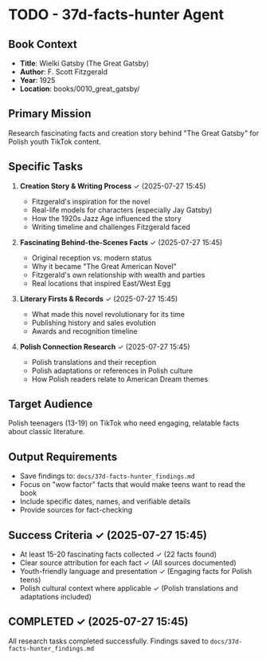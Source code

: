 # TODO - 37d-facts-hunter Agent

## Book Context
- **Title**: Wielki Gatsby (The Great Gatsby)
- **Author**: F. Scott Fitzgerald
- **Year**: 1925
- **Location**: books/0010_great_gatsby/

## Primary Mission
Research fascinating facts and creation story behind "The Great Gatsby" for Polish youth TikTok content.

## Specific Tasks
1. **Creation Story & Writing Process** ✓ (2025-07-27 15:45)
   - Fitzgerald's inspiration for the novel
   - Real-life models for characters (especially Jay Gatsby)
   - How the 1920s Jazz Age influenced the story
   - Writing timeline and challenges Fitzgerald faced

2. **Fascinating Behind-the-Scenes Facts** ✓ (2025-07-27 15:45)
   - Original reception vs. modern status
   - Why it became "The Great American Novel"
   - Fitzgerald's own relationship with wealth and parties
   - Real locations that inspired East/West Egg

3. **Literary Firsts & Records** ✓ (2025-07-27 15:45)
   - What made this novel revolutionary for its time
   - Publishing history and sales evolution
   - Awards and recognition timeline

4. **Polish Connection Research** ✓ (2025-07-27 15:45)
   - Polish translations and their reception
   - Polish adaptations or references in Polish culture
   - How Polish readers relate to American Dream themes

## Target Audience
Polish teenagers (13-19) on TikTok who need engaging, relatable facts about classic literature.

## Output Requirements
- Save findings to: `docs/37d-facts-hunter_findings.md`
- Focus on "wow factor" facts that would make teens want to read the book
- Include specific dates, names, and verifiable details
- Provide sources for fact-checking

## Success Criteria ✓ (2025-07-27 15:45)
- At least 15-20 fascinating facts collected ✓ (22 facts found)
- Clear source attribution for each fact ✓ (All sources documented)
- Youth-friendly language and presentation ✓ (Engaging facts for Polish teens)
- Polish cultural context where applicable ✓ (Polish translations and adaptations included)

## COMPLETED ✓ (2025-07-27 15:45)
All research tasks completed successfully. Findings saved to `docs/37d-facts-hunter_findings.md`